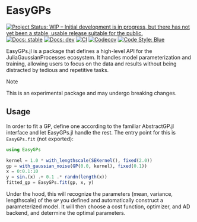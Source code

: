 # EasyGPs

[![Project Status: WIP – Initial development is in progress, but there has not yet been a stable, usable release suitable for the public.](https://www.repostatus.org/badges/latest/wip.svg)](https://www.repostatus.org/#wip)
[![Docs: stable](https://img.shields.io/badge/docs-stable-blue.svg)](https://JuliaGaussianProcesses.github.io/EasyGPs.jl/stable)
[![Docs: dev](https://img.shields.io/badge/docs-dev-blue.svg)](https://JuliaGaussianProcesses.github.io/EasyGPs.jl/dev)
[![CI](https://github.com/JuliaGaussianProcesses/EasyGPs.jl/actions/workflows/CI.yml/badge.svg)](https://github.com/JuliaGaussianProcesses/EasyGPs.jl/actions/workflows/CI.yml)
[![Codecov](https://codecov.io/gh/JuliaGaussianProcesses/EasyGPs.jl/branch/master/graph/badge.svg)](https://codecov.io/gh/JuliaGaussianProcesses/EasyGPs.jl/tree/master)
[![Code Style: Blue](https://img.shields.io/badge/code%20style-blue-4495d1.svg)](https://github.com/JuliaDiff/BlueStyle)

EasyGPs.jl is a package that defines a high-level API for the JuliaGaussianProcesses
ecosystem. It handles model parameterization and training, allowing users to focus on the
data and results without being distracted by tedious and repetitive tasks.

> [!NOTE]  
> This is an experimental package and may undergo breaking changes.

## Usage

In order to fit a GP, define one according to the familiar AbstractGP.jl interface and
let EasyGPs.jl handle the rest. The entry point for this is `EasyGPs.fit` (not exported):

```julia
using EasyGPs

kernel = 1.0 * with_lengthscale(SEKernel(), fixed(2.0))
gp = with_gaussian_noise(GP(0.0, kernel), fixed(0.1))
x = 0:0.1:10
y = sin.(x) .+ 0.1 .* randn(length(x))
fitted_gp = EasyGPs.fit(gp, x, y)
```

Under the hood, this will recognize the parameters (mean, variance, lengthscale) of the `GP`
you defined and automatically construct a parameterized model. It will then choose a cost
function, optimizer, and AD backend, and determine the optimal parameters.
